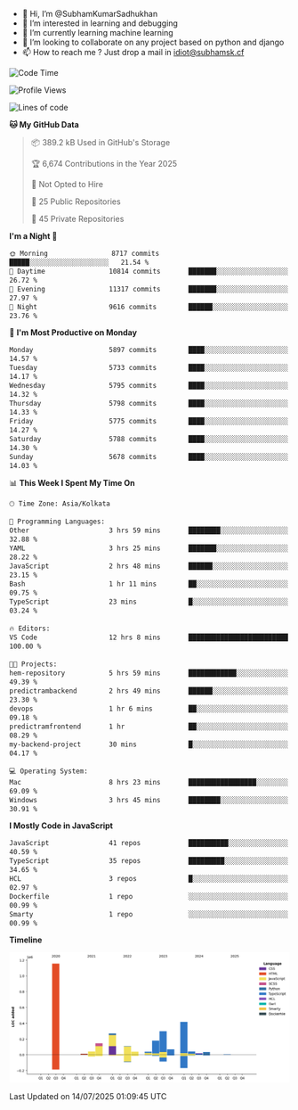 - 👋 Hi, I’m @SubhamKumarSadhukhan
- 👀 I’m interested in learning and debugging
- 🌱 I’m currently learning machine learning
- 💞️ I’m looking to collaborate on any project based on python and django
- 📫 How to reach me ?
      Just drop a mail in idiot@subhamsk.cf

<!---
SubhamKumarSadhukhan/SubhamKumarSadhukhan is a ✨ special ✨ repository because its `README.md` (this file) appears on your GitHub profile.
You can click the Preview link to take a look at your changes.
--->


<!--START_SECTION:waka-->
![Code Time](http://img.shields.io/badge/Code%20Time-2%2C991%20hrs%207%20mins-blue)

![Profile Views](http://img.shields.io/badge/Profile%20Views-0-blue)

![Lines of code](https://img.shields.io/badge/From%20Hello%20World%20I%27ve%20Written-2.9%20million%20lines%20of%20code-blue)

**🐱 My GitHub Data** 

> 📦 389.2 kB Used in GitHub's Storage 
 > 
> 🏆 6,674 Contributions in the Year 2025
 > 
> 🚫 Not Opted to Hire
 > 
> 📜 25 Public Repositories 
 > 
> 🔑 45 Private Repositories 
 > 
**I'm a Night 🦉** 

```text
🌞 Morning                8717 commits        █████░░░░░░░░░░░░░░░░░░░░   21.54 % 
🌆 Daytime                10814 commits       ███████░░░░░░░░░░░░░░░░░░   26.72 % 
🌃 Evening                11317 commits       ███████░░░░░░░░░░░░░░░░░░   27.97 % 
🌙 Night                  9616 commits        ██████░░░░░░░░░░░░░░░░░░░   23.76 % 
```
📅 **I'm Most Productive on Monday** 

```text
Monday                   5897 commits        ████░░░░░░░░░░░░░░░░░░░░░   14.57 % 
Tuesday                  5733 commits        ████░░░░░░░░░░░░░░░░░░░░░   14.17 % 
Wednesday                5795 commits        ████░░░░░░░░░░░░░░░░░░░░░   14.32 % 
Thursday                 5798 commits        ████░░░░░░░░░░░░░░░░░░░░░   14.33 % 
Friday                   5775 commits        ████░░░░░░░░░░░░░░░░░░░░░   14.27 % 
Saturday                 5788 commits        ████░░░░░░░░░░░░░░░░░░░░░   14.30 % 
Sunday                   5678 commits        ████░░░░░░░░░░░░░░░░░░░░░   14.03 % 
```


📊 **This Week I Spent My Time On** 

```text
🕑︎ Time Zone: Asia/Kolkata

💬 Programming Languages: 
Other                    3 hrs 59 mins       ████████░░░░░░░░░░░░░░░░░   32.88 % 
YAML                     3 hrs 25 mins       ███████░░░░░░░░░░░░░░░░░░   28.22 % 
JavaScript               2 hrs 48 mins       ██████░░░░░░░░░░░░░░░░░░░   23.15 % 
Bash                     1 hr 11 mins        ██░░░░░░░░░░░░░░░░░░░░░░░   09.75 % 
TypeScript               23 mins             █░░░░░░░░░░░░░░░░░░░░░░░░   03.24 % 

🔥 Editors: 
VS Code                  12 hrs 8 mins       █████████████████████████   100.00 % 

🐱‍💻 Projects: 
hem-repository           5 hrs 59 mins       ████████████░░░░░░░░░░░░░   49.39 % 
predictrambackend        2 hrs 49 mins       ██████░░░░░░░░░░░░░░░░░░░   23.30 % 
devops                   1 hr 6 mins         ██░░░░░░░░░░░░░░░░░░░░░░░   09.18 % 
predictramfrontend       1 hr                ██░░░░░░░░░░░░░░░░░░░░░░░   08.29 % 
my-backend-project       30 mins             █░░░░░░░░░░░░░░░░░░░░░░░░   04.17 % 

💻 Operating System: 
Mac                      8 hrs 23 mins       █████████████████░░░░░░░░   69.09 % 
Windows                  3 hrs 45 mins       ████████░░░░░░░░░░░░░░░░░   30.91 % 
```

**I Mostly Code in JavaScript** 

```text
JavaScript               41 repos            ██████████░░░░░░░░░░░░░░░   40.59 % 
TypeScript               35 repos            █████████░░░░░░░░░░░░░░░░   34.65 % 
HCL                      3 repos             █░░░░░░░░░░░░░░░░░░░░░░░░   02.97 % 
Dockerfile               1 repo              ░░░░░░░░░░░░░░░░░░░░░░░░░   00.99 % 
Smarty                   1 repo              ░░░░░░░░░░░░░░░░░░░░░░░░░   00.99 % 
```



**Timeline**

![Lines of Code chart](https://raw.githubusercontent.com/SubhamKumarSadhukhan/SubhamKumarSadhukhan/main/assets/bar_graph.png)


 Last Updated on 14/07/2025 01:09:45 UTC
<!--END_SECTION:waka-->
